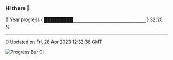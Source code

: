 ### Hi there 👋

⏳ Year progress { █████████▁▁▁▁▁▁▁▁▁▁▁▁▁▁▁▁▁▁▁▁▁ } 32.20 %

---

⏰ Updated on Fri, 28 Apr 2023 12:32:38 GMT

![Progress Bar CI](https://github.com/ZhaoGui/ZhaoGui/workflows/Progress%20Bar%20CI/badge.svg)
